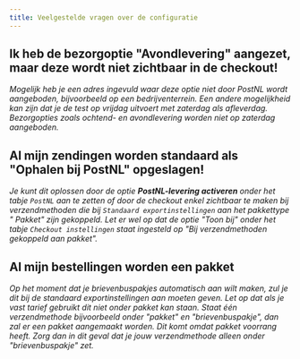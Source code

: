 ```yaml
---
title: Veelgestelde vragen over de configuratie
---
```


## Ik heb de bezorgoptie "Avondlevering" aangezet, maar deze wordt niet zichtbaar in de checkout!

_Mogelijk heb je een adres ingevuld waar deze optie niet door PostNL wordt
aangeboden, bijvoorbeeld op een bedrijventerrein. Een andere mogelijkheid kan
zijn dat je de test op vrijdag uitvoert met zaterdag als afleverdag.
Bezorgopties zoals ochtend- en avondlevering worden niet op zaterdag
aangeboden._

## Al mijn zendingen worden standaard als "Ophalen bij PostNL" opgeslagen!

_Je kunt dit oplossen door de optie **PostNL-levering activeren** onder het
tabje `PostNL` aan te zetten of door de checkout enkel zichtbaar te maken bij
verzendmethoden die bij `Standaard exportinstellingen` aan het pakkettype "
Pakket" zijn gekoppeld. Let er wel op dat de optie "Toon bij" onder het
tabje `Checkout instellingen` staat ingesteld op
"Bij verzendmethoden gekoppeld aan pakket"._

## Al mijn bestellingen worden een pakket

_Op het moment dat je brievenbuspakjes automatisch aan wilt maken, zul je dit
bij de standaard exportinstellingen aan moeten geven. Let op dat als je vast
tarief gebruikt dit niet onder pakket kan staan. Staat één verzendmethode
bijvoorbeeld onder "pakket" en "brievenbuspakje", dan zal er een pakket
aangemaakt worden. Dit komt omdat pakket voorrang heeft. Zorg dan in dit geval
dat je jouw verzendmethode alleen onder "brievenbuspakje" zet._
